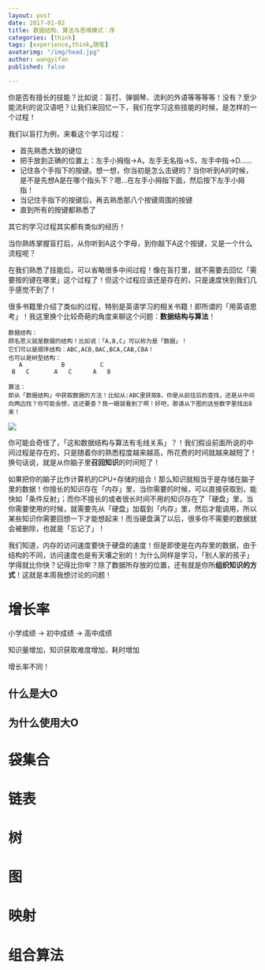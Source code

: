 ```yaml
---
layout: post
date: 2017-01-02
title: 数据结构、算法与思维模式：序
categories: [think]
tags: [experience,think,随笔]
avatarimg: "/img/head.jpg"
author: wangyifan
published: false

---
```


你是否有擅长的技能？比如说：盲打、弹钢琴、流利的外语等等等等！没有？至少能流利的说汉语吧？让我们来回忆一下，我们在学习这些技能的时候，是怎样的一个过程！

我们以盲打为例，来看这个学习过程：

- 首先熟悉大致的键位
- 把手放到正确的位置上：左手小拇指->A，左手无名指->S，左手中指->D......
- 记住各个手指下的按键。想一想，你当初是怎么击键的？当你听到A的时候，是不是先想A是在哪个指头下？嗯...在左手小拇指下面，然后按下左手小拇指！
- 当记住手指下的按键后，再去熟悉那八个按键周围的按键
- 直到所有的按键都熟悉了

其它的学习过程其实都有类似的经历！

当你熟练掌握盲打后，从你听到A这个字母，到你敲下A这个按键，又是一个什么流程呢？

在我们熟悉了技能后，可以省略很多中间过程！像在盲打里，就不需要去回忆「需要按的键在哪里」这个过程了！但这个过程应该还是存在的，只是速度快到我们几乎感觉不到了！

很多书籍里介绍了类似的过程，特别是英语学习的相关书籍！即所谓的「用英语思考」！我这里换个比较奇葩的角度来聊这个问题：**数据结构与算法**！

```
数据结构：
顾名思义就是数据的结构！比如说：「A,B,C」可以称为是「数据」！
它们可以是顺序结构：ABC,ACB,BAC,BCA,CAB,CBA！
也可以是树型结构：
   A           B          C
 B   C       A   C      A   B
```

```
算法：
即从「数据结构」中获取数据的方法！比如从:ABC里获取B，你是从前往后的查找，还是从中间向两边找？你可能会想，这还要查？我一眼就看到了啊！好吧，那请从下图的这些数字里找出8来！
```

![](/assets/think/mind/89.jpg)

你可能会奇怪了，「这和数据结构与算法有毛线关系」？！我们假设前面所说的中间过程是存在的，只是随着你的熟悉程度越来越高，所花费的时间就越来越短了！换句话说，就是从你脑子里**召回知识**的时间短了！

如果把你的脑子比作计算机的CPU+存储的组合！那么知识就相当于是存储在脑子里的数据！你擅长的知识存在「内存」里，当你需要的时候，可以直接获取到，能快如「条件反射」；而你不擅长的或者很长时间不用的知识存在了「硬盘」里，当你需要使用的时候，就需要先从「硬盘」加载到「内存」里，然后才能调用，所以某些知识你需要回想一下才能想起来！而当硬盘满了以后，很多你不需要的数据就会被删除，也就是「忘记了」！

我们知道，内存的访问速度要快于硬盘的速度！但是即使是在内存里的数据，由于结构的不同，访问速度也是有天壤之别的！为什么同样是学习，「别人家的孩子」学得就比你快？记得比你牢？除了数据所存放的位置，还有就是你所**组织知识的方式**！这就是本周我想讨论的问题！

# 增长率

小学成绩 -> 初中成绩 -> 高中成绩

知识量增加，知识获取难度增加，耗时增加

增长率不同！

## 什么是大O
## 为什么使用大O

# 袋集合

# 链表

# 树

# 图

# 映射

# 组合算法
